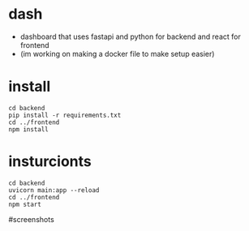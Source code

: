 # dash

- dashboard that uses fastapi and python for backend and react for frontend
- (im working on making a docker file to make setup easier)

# install

```
cd backend
pip install -r requirements.txt
cd ../frontend
npm install
```

# insturcionts

```
cd backend
uvicorn main:app --reload
cd ../frontend
npm start
```

#screenshots
